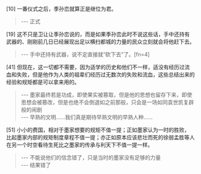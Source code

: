 
[10] 一番仪式之后，季孙峦就算正是继位为君。
>--- 正式<br>

[19] 这不只是卫让让季孙峦说的，而是如果季孙峦此时不说这些话，手中还持有武器的、刚刚前几日已经展现出足以横扫都城的力量的民众立刻就会将他赶下去。
>--- 手中还持有武器，说不定直接就“砍下去”了。[fn=4]<br>

[41] 但现在，这一切都不需要，因为适学的历史和他们不一样，适没有经历过流血和失败，但是他作为人类的祖辈们经历过无数次的失败和流血，这些总结出来的经验和规矩都是可以拿来用的。
>--- 墨家最终若是功成，即使果实被篡取，但是他的思想也留存下来，即使思想会被篡改，但是也绝不会倒退如之前那般，只会是一场如同袁世凯复辟般的闹剧<br>
>--- 早熟的文明……我们真是期待早熟文明的早熟人种……<br>

[51] 小小的费国，相对于墨家想要的规矩不值一提；正如墨家认为一时的胜败，比起墨家内部的规矩制度章程不值一提；亦正如原本应该悲壮而死的徐弱孟胜等人在另一个时空看待生死比之墨家的传承与利天下不值一提一样。
>--- 不能说他们的信念错了，只是当时的墨家没有足够的力量<br>
>--- 结果错了<br>
